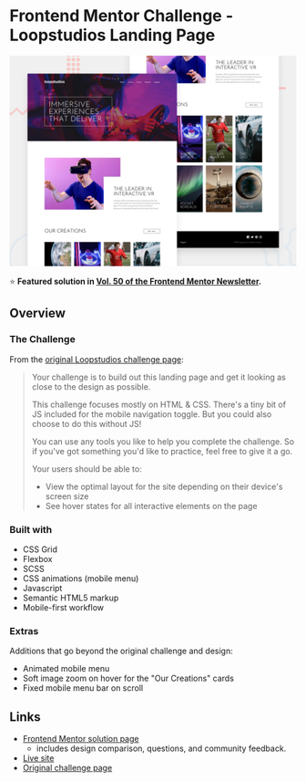 # Frontend Mentor Challenge - Loopstudios Landing Page

![Design preview for the Loopstudios landing page coding challenge](./images/desktop-preview.jpg)

⭐️ **Featured solution in [Vol. 50 of the Frontend Mentor Newsletter](https://mailchi.mp/e962320be5a3/frontend-mentor-newsletter-vol-50).**

## Overview

### The Challenge

From the [original Loopstudios challenge page](https://www.frontendmentor.io/challenges/loopstudios-landing-page-N88J5Onjw):

> Your challenge is to build out this landing page and get it looking as close to the design as possible.
>
> This challenge focuses mostly on HTML & CSS. There's a tiny bit of JS included for the mobile navigation toggle. But you could also choose to do this without JS!
>
> You can use any tools you like to help you complete the challenge. So if you've got something you'd like to practice, feel free to give it a go.
>
> Your users should be able to:
>
> - View the optimal layout for the site depending on their device's screen size
> - See hover states for all interactive elements on the page

### Built with

- CSS Grid
- Flexbox
- SCSS
- CSS animations (mobile menu)
- Javascript
- Semantic HTML5 markup
- Mobile-first workflow

### Extras

Additions that go beyond the original challenge and design:

- Animated mobile menu
- Soft image zoom on hover for the "Our Creations" cards
- Fixed mobile menu bar on scroll

## Links

- [Frontend Mentor solution page](https://www.frontendmentor.io/solutions/loopstudios-scss-grid-flexbox-js-css-animated-mobile-menu-bacDiv_HJ)
  - includes design comparison, questions, and community feedback.
- [Live site](https://fm-loopstudios-landing-page-brasspetals.vercel.app/)
- [Original challenge page](https://www.frontendmentor.io/challenges/loopstudios-landing-page-N88J5Onjw)
